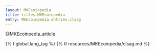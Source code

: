 ```yaml
---
layout: MKEcoinpedia
title: titles.MKEcoinpedia
entry: MKEcoinpedia.entries.clsag
---
```


@MKEcoinpedia_article

{% t global.lang_tag %}
{% tf resources/MKEcoinpedia/clsag.md %}
